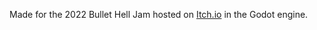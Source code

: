 Made for the 2022 Bullet Hell Jam hosted on <a href="https://itch.io/jam/bullet-hell-jam-2022">Itch.io</a> in the Godot engine.
